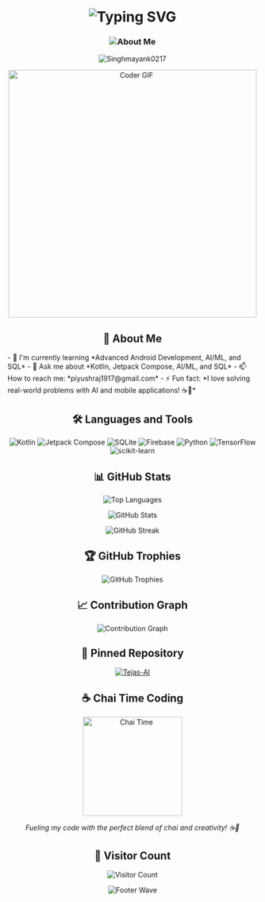 <h1 align="center">   <img src="https://readme-typing-svg.herokuapp.com?font=Fira+Code&size=40&duration=3000&pause=1000&color=F7DF1E&center=true&vCenter=true&width=600&lines=Hi+👋,+I'm+Piyush+Raj;Welcome+to+my+Profile!" alt="Typing SVG" /> </h1>

<h3 align="center">   <img src="https://readme-typing-svg.herokuapp.com?font=Fira+Code&size=22&duration=3000&pause=1000&color=F7DF1E&center=true&vCenter=true&width=600&lines=🎓3rd+year+CSE+student+at+Chandigarh+University;Passionate+Android+Developer+%26+AI/ML+Enthusiast;SQL+Expert+%7C+Always+learning,+always+growing+🚀" alt="About Me" /> </h3>

<p align="center">   <img src="https://komarev.com/ghpvc/?username=Singhmayank0217&label=Profile%20views&color=0e75b6&style=flat" alt="Singhmayank0217" /> </p>

<div align="center">   <img src="https://media.giphy.com/media/SWoSkN6DxTszqIKEqv/giphy.gif" alt="Coder GIF" width="500"> </div>

<h2 align="center">🚀 About Me</h2>
- 🌱 I'm currently learning *Advanced Android Development, AI/ML, and SQL*
- 💬 Ask me about *Kotlin, Jetpack Compose, AI/ML, and SQL*
- 📫 How to reach me: *piyushraj1917@gmail.com*
- ⚡ Fun fact: *I love solving real-world problems with AI and mobile applications! ☕📱*



<h2 align="center">🛠 Languages and Tools</h2>
<p align="center">
  <img src="https://img.shields.io/badge/Kotlin-%230095D5.svg?style=for-the-badge&logo=kotlin&logoColor=white" alt="Kotlin" />
  <img src="https://img.shields.io/badge/Jetpack%20Compose-%233DDC84.svg?style=for-the-badge&logo=android&logoColor=white" alt="Jetpack Compose" />
  <img src="https://img.shields.io/badge/SQLite-%23003B57.svg?style=for-the-badge&logo=sqlite&logoColor=white" alt="SQLite" />
  <img src="https://img.shields.io/badge/Firebase-%23FFCA28.svg?style=for-the-badge&logo=firebase&logoColor=black" alt="Firebase" />
  <img src="https://img.shields.io/badge/Python-3670A0?style=for-the-badge&logo=python&logoColor=ffdd54" alt="Python" />
  <img src="https://img.shields.io/badge/TensorFlow-%23FF6F00.svg?style=for-the-badge&logo=TensorFlow&logoColor=white" alt="TensorFlow" />
  <img src="https://img.shields.io/badge/scikit--learn-%23F7931E.svg?style=for-the-badge&logo=scikit-learn&logoColor=white" alt="scikit-learn" />
</p>

<h2 align="center">📊 GitHub Stats</h2>
<p align="center">
  <img src="https://github-readme-stats.vercel.app/api/top-langs?username=Singhmayank0217&show_icons=true&locale=en&layout=compact&theme=radical" alt="Top Languages" />
</p>
<p align="center">
  <img src="https://github-readme-stats.vercel.app/api?username=Singhmayank0217&show_icons=true&locale=en&theme=radical" alt="GitHub Stats" />
</p>
<p align="center">
  <img src="https://github-readme-streak-stats.herokuapp.com/?user=Singhmayank0217&theme=radical" alt="GitHub Streak" />
</p>

<h2 align="center">🏆 GitHub Trophies</h2>
<p align="center">
  <img src="https://github-profile-trophy.vercel.app/?username=Singhmayank0217&theme=radical&no-frame=false&no-bg=true&margin-w=4" alt="GitHub Trophies" />
</p>

<h2 align="center">📈 Contribution Graph</h2>
<p align="center">
  <img src="https://github-readme-activity-graph.vercel.app/graph?username=Singhmayank0217&bg_color=1a1b27&color=a8fdf6&line=628fdb&point=a8fdf6&area=true&hide_border=true" alt="Contribution Graph" />
</p>

<h2 align="center">📌 Pinned Repository</h2>
<p align="center">
  <a href="https://github.com/Singhmayank0217/Tejas-AI">
    <img src="https://github-readme-stats.vercel.app/api/pin/?username=Singhmayank0217&repo=Tejas-AI&theme=radical" alt="Tejas-AI" />
  </a>
</p>

<h2 align="center">☕ Chai Time Coding</h2>
<p align="center">
  <img src="https://media.giphy.com/media/3oriO04qxVReM5rJEA/giphy.gif" alt="Chai Time" width="200">
</p>
<p align="center">
  <em>Fueling my code with the perfect blend of chai and creativity! ☕📱</em>
</p>

<h2 align="center">👀 Visitor Count</h2>
<p align="center">
  <img src="https://profile-counter.glitch.me/Singhmayank0217/count.svg" alt="Visitor Count" />
</p>

<p align="center">
  <img src="https://capsule-render.vercel.app/api?type=waving&color=gradient&height=100&section=footer" alt="Footer Wave" />
</p>
